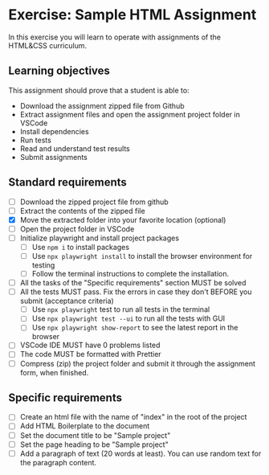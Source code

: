 # Exercise: Sample HTML Assignment

In this exercise you will learn to operate with assignments of the HTML&CSS curriculum.

## Learning objectives

This assignment should prove that a student is able to:

- Download the assignment zipped file from Github
- Extract assignment files and open the assignment project folder in VSCode
- Install dependencies
- Run tests
- Read and understand test results
- Submit assignments

## Standard requirements

- [ ] Download the zipped project file from github
- [ ] Extract the contents of the zipped file
- [x] Move the extracted folder into your favorite location (optional)
- [ ] Open the project folder in VSCode
- [ ] Initialize playwright and install project packages
  - [ ] Use `npm i` to install packages
  - [ ] Use `npx playwright install` to install the browser environment for testing
  - [ ] Follow the terminal instructions to complete the installation.
- [ ] All the tasks of the "Specific requirements" section MUST be solved
- [ ] All the tests MUST pass. Fix the errors in case they don't BEFORE you submit (acceptance criteria)
  - [ ] Use `npx playwright` test to run all tests in the terminal
  - [ ] Use `npx playwright test --ui` to run all the tests with GUI
  - [ ] Use `npx playwright show-report` to see the latest report in the browser
- [ ] VSCode IDE MUST have 0 problems listed
- [ ] The code MUST be formatted with Prettier
- [ ] Compress (zip) the project folder and submit it through the assignment form, when finished.

## Specific requirements

- [ ] Create an html file with the name of "index" in the root of the project
- [ ] Add HTML Boilerplate to the document
- [ ] Set the document title to be "Sample project"
- [ ] Set the page heading to be "Sample project"
- [ ] Add a paragraph of text (20 words at least). You can use random text for the paragraph content.
